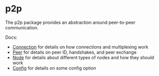 # p2p

The p2p package provides an abstraction around peer-to-peer communication.

Docs:

- [Connection](https://github.com/cometbft/cometbft/blob/v0.37.x/spec/p2p/legacy-docs/connection.md) for details on how connections and multiplexing work
- [Peer](https://github.com/cometbft/cometbft/blob/v0.37.x/spec/p2p/legacy-docs/node.md) for details on peer ID, handshakes, and peer exchange
- [Node](https://github.com/cometbft/cometbft/blob/v0.37.x/spec/p2p/legacy-docs/node.md) for details about different types of nodes and how they should work
- [Config](https://github.com/cometbft/cometbft/blob/v0.37.x/spec/p2p/legacy-docs/config.md) for details on some config option
